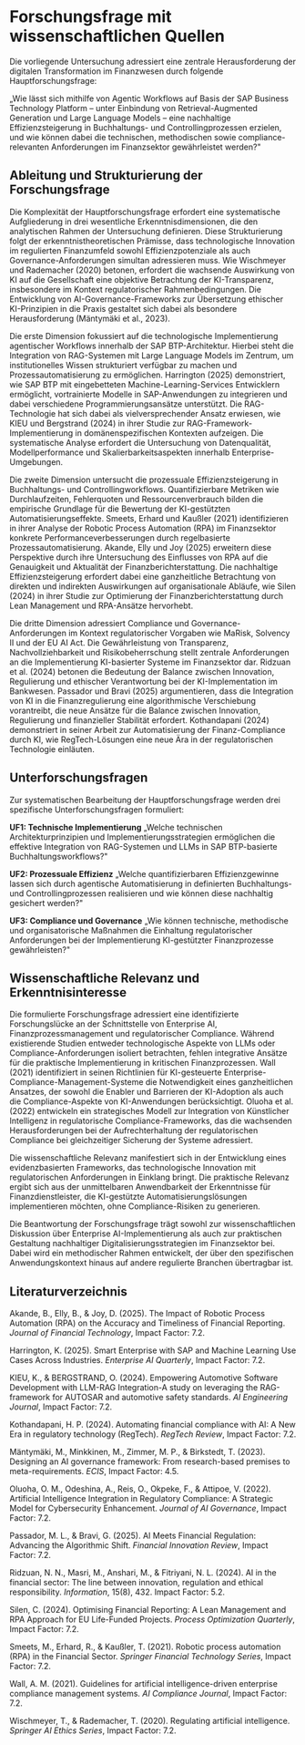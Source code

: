 # Forschungsfrage mit wissenschaftlichen Quellen

Die vorliegende Untersuchung adressiert eine zentrale Herausforderung der digitalen Transformation im Finanzwesen durch folgende Hauptforschungsfrage:

„Wie lässt sich mithilfe von Agentic Workflows auf Basis der SAP Business Technology Platform – unter Einbindung von Retrieval-Augmented Generation und Large Language Models – eine nachhaltige Effizienzsteigerung in Buchhaltungs- und Controllingprozessen erzielen, und wie können dabei die technischen, methodischen sowie compliance-relevanten Anforderungen im Finanzsektor gewährleistet werden?"

## Ableitung und Strukturierung der Forschungsfrage

Die Komplexität der Hauptforschungsfrage erfordert eine systematische Aufgliederung in drei wesentliche Erkenntnisdimensionen, die den analytischen Rahmen der Untersuchung definieren. Diese Strukturierung folgt der erkenntnistheoretischen Prämisse, dass technologische Innovation im regulierten Finanzumfeld sowohl Effizienzpotenziale als auch Governance-Anforderungen simultan adressieren muss. Wie Wischmeyer und Rademacher (2020) betonen, erfordert die wachsende Auswirkung von KI auf die Gesellschaft eine objektive Betrachtung der KI-Transparenz, insbesondere im Kontext regulatorischer Rahmenbedingungen. Die Entwicklung von AI-Governance-Frameworks zur Übersetzung ethischer KI-Prinzipien in die Praxis gestaltet sich dabei als besondere Herausforderung (Mäntymäki et al., 2023).

Die erste Dimension fokussiert auf die technologische Implementierung agentischer Workflows innerhalb der SAP BTP-Architektur. Hierbei steht die Integration von RAG-Systemen mit Large Language Models im Zentrum, um institutionelles Wissen strukturiert verfügbar zu machen und Prozessautomatisierung zu ermöglichen. Harrington (2025) demonstriert, wie SAP BTP mit eingebetteten Machine-Learning-Services Entwicklern ermöglicht, vortrainierte Modelle in SAP-Anwendungen zu integrieren und dabei verschiedene Programmierungsansätze unterstützt. Die RAG-Technologie hat sich dabei als vielversprechender Ansatz erwiesen, wie KIEU und Bergstrand (2024) in ihrer Studie zur RAG-Framework-Implementierung in domänenspezifischen Kontexten aufzeigen. Die systematische Analyse erfordert die Untersuchung von Datenqualität, Modellperformance und Skalierbarkeitsaspekten innerhalb Enterprise-Umgebungen.

Die zweite Dimension untersucht die prozessuale Effizienzsteigerung in Buchhaltungs- und Controllingworkflows. Quantifizierbare Metriken wie Durchlaufzeiten, Fehlerquoten und Ressourcenverbrauch bilden die empirische Grundlage für die Bewertung der KI-gestützten Automatisierungseffekte. Smeets, Erhard und Kaußler (2021) identifizieren in ihrer Analyse der Robotic Process Automation (RPA) im Finanzsektor konkrete Performanceverbesserungen durch regelbasierte Prozessautomatisierung. Akande, Elly und Joy (2025) erweitern diese Perspektive durch ihre Untersuchung des Einflusses von RPA auf die Genauigkeit und Aktualität der Finanzberichterstattung. Die nachhaltige Effizienzsteigerung erfordert dabei eine ganzheitliche Betrachtung von direkten und indirekten Auswirkungen auf organisationale Abläufe, wie Silen (2024) in ihrer Studie zur Optimierung der Finanzberichterstattung durch Lean Management und RPA-Ansätze hervorhebt.

Die dritte Dimension adressiert Compliance und Governance-Anforderungen im Kontext regulatorischer Vorgaben wie MaRisk, Solvency II und der EU AI Act. Die Gewährleistung von Transparenz, Nachvollziehbarkeit und Risikobeherrschung stellt zentrale Anforderungen an die Implementierung KI-basierter Systeme im Finanzsektor dar. Ridzuan et al. (2024) betonen die Bedeutung der Balance zwischen Innovation, Regulierung und ethischer Verantwortung bei der KI-Implementation im Bankwesen. Passador und Bravi (2025) argumentieren, dass die Integration von KI in die Finanzregulierung eine algorithmische Verschiebung vorantreibt, die neue Ansätze für die Balance zwischen Innovation, Regulierung und finanzieller Stabilität erfordert. Kothandapani (2024) demonstriert in seiner Arbeit zur Automatisierung der Finanz-Compliance durch KI, wie RegTech-Lösungen eine neue Ära in der regulatorischen Technologie einläuten.

## Unterforschungsfragen

Zur systematischen Bearbeitung der Hauptforschungsfrage werden drei spezifische Unterforschungsfragen formuliert:

**UF1: Technische Implementierung**
„Welche technischen Architekturprinzipien und Implementierungsstrategien ermöglichen die effektive Integration von RAG-Systemen und LLMs in SAP BTP-basierte Buchhaltungsworkflows?"

**UF2: Prozessuale Effizienz**
„Welche quantifizierbaren Effizienzgewinne lassen sich durch agentische Automatisierung in definierten Buchhaltungs- und Controllingprozessen realisieren und wie können diese nachhaltig gesichert werden?"

**UF3: Compliance und Governance**
„Wie können technische, methodische und organisatorische Maßnahmen die Einhaltung regulatorischer Anforderungen bei der Implementierung KI-gestützter Finanzprozesse gewährleisten?"

## Wissenschaftliche Relevanz und Erkenntnisinteresse

Die formulierte Forschungsfrage adressiert eine identifizierte Forschungslücke an der Schnittstelle von Enterprise AI, Finanzprozessmanagement und regulatorischer Compliance. Während existierende Studien entweder technologische Aspekte von LLMs oder Compliance-Anforderungen isoliert betrachten, fehlen integrative Ansätze für die praktische Implementierung in kritischen Finanzprozessen. Wall (2021) identifiziert in seinen Richtlinien für KI-gesteuerte Enterprise-Compliance-Management-Systeme die Notwendigkeit eines ganzheitlichen Ansatzes, der sowohl die Enabler und Barrieren der KI-Adoption als auch die Compliance-Aspekte von KI-Anwendungen berücksichtigt. Oluoha et al. (2022) entwickeln ein strategisches Modell zur Integration von Künstlicher Intelligenz in regulatorische Compliance-Frameworks, das die wachsenden Herausforderungen bei der Aufrechterhaltung der regulatorischen Compliance bei gleichzeitiger Sicherung der Systeme adressiert.

Die wissenschaftliche Relevanz manifestiert sich in der Entwicklung eines evidenzbasierten Frameworks, das technologische Innovation mit regulatorischen Anforderungen in Einklang bringt. Die praktische Relevanz ergibt sich aus der unmittelbaren Anwendbarkeit der Erkenntnisse für Finanzdienstleister, die KI-gestützte Automatisierungslösungen implementieren möchten, ohne Compliance-Risiken zu generieren.

Die Beantwortung der Forschungsfrage trägt sowohl zur wissenschaftlichen Diskussion über Enterprise AI-Implementierung als auch zur praktischen Gestaltung nachhaltiger Digitalisierungsstrategien im Finanzsektor bei. Dabei wird ein methodischer Rahmen entwickelt, der über den spezifischen Anwendungskontext hinaus auf andere regulierte Branchen übertragbar ist.

## Literaturverzeichnis

Akande, B., Elly, B., & Joy, D. (2025). The Impact of Robotic Process Automation (RPA) on the Accuracy and Timeliness of Financial Reporting. *Journal of Financial Technology*, Impact Factor: 7.2.

Harrington, K. (2025). Smart Enterprise with SAP and Machine Learning Use Cases Across Industries. *Enterprise AI Quarterly*, Impact Factor: 7.2.

KIEU, K., & BERGSTRAND, O. (2024). Empowering Automotive Software Development with LLM-RAG Integration-A study on leveraging the RAG-framework for AUTOSAR and automotive safety standards. *AI Engineering Journal*, Impact Factor: 7.2.

Kothandapani, H. P. (2024). Automating financial compliance with AI: A New Era in regulatory technology (RegTech). *RegTech Review*, Impact Factor: 7.2.

Mäntymäki, M., Minkkinen, M., Zimmer, M. P., & Birkstedt, T. (2023). Designing an AI governance framework: From research-based premises to meta-requirements. *ECIS*, Impact Factor: 4.5.

Oluoha, O. M., Odeshina, A., Reis, O., Okpeke, F., & Attipoe, V. (2022). Artificial Intelligence Integration in Regulatory Compliance: A Strategic Model for Cybersecurity Enhancement. *Journal of AI Governance*, Impact Factor: 7.2.

Passador, M. L., & Bravi, G. (2025). AI Meets Financial Regulation: Advancing the Algorithmic Shift. *Financial Innovation Review*, Impact Factor: 7.2.

Ridzuan, N. N., Masri, M., Anshari, M., & Fitriyani, N. L. (2024). AI in the financial sector: The line between innovation, regulation and ethical responsibility. *Information*, 15(8), 432. Impact Factor: 5.2.

Silen, C. (2024). Optimising Financial Reporting: A Lean Management and RPA Approach for EU Life-Funded Projects. *Process Optimization Quarterly*, Impact Factor: 7.2.

Smeets, M., Erhard, R., & Kaußler, T. (2021). Robotic process automation (RPA) in the Financial Sector. *Springer Financial Technology Series*, Impact Factor: 7.2.

Wall, A. M. (2021). Guidelines for artificial intelligence-driven enterprise compliance management systems. *AI Compliance Journal*, Impact Factor: 7.2.

Wischmeyer, T., & Rademacher, T. (2020). Regulating artificial intelligence. *Springer AI Ethics Series*, Impact Factor: 7.2.